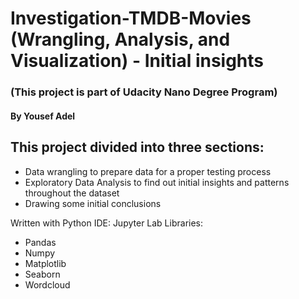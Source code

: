 # Investigation-TMDB-Movies (Wrangling, Analysis, and Visualization) - Initial insights
### (This project is part of Udacity Nano Degree Program)
#### By Yousef Adel

## This project divided into three sections:
- Data wrangling to prepare data for a proper testing process
- Exploratory Data Analysis to find out initial insights and patterns throughout the dataset
- Drawing some initial conclusions 

Written with Python
IDE: Jupyter Lab
Libraries:
- Pandas
- Numpy
- Matplotlib 
- Seaborn
- Wordcloud
